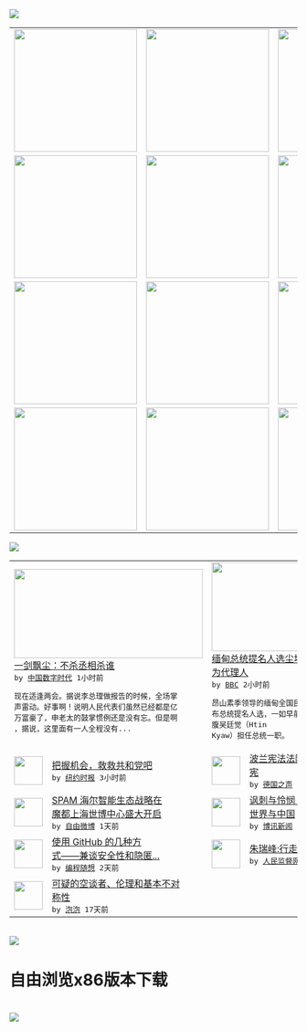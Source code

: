 

<a href="https://github.com/greatfire/z/raw/master/FreeBrowser.apk"><img src="https://raw.githubusercontent.com/greatfire/wiki/master/x/header.png" /></a><table><tr><td width="262" align="center" valign="center"><a href="https://github.com/greatfire/wiki/wiki/nyt" title="纽约时报中文网 国际纵览"><img src="https://raw.githubusercontent.com/greatfire/wiki/master/x/nyt_flag.png" width="215"/></a></td><td width="262" align="center" valign="center"><a href="https://github.com/greatfire/wiki/wiki/dw" title=""><img src="https://raw.githubusercontent.com/greatfire/wiki/master/x/dw_flag.png" width="215"/></a></td><td width="262" align="center" valign="center"><a href="https://github.com/greatfire/wiki/wiki/rmjd" title=""><img src="https://raw.githubusercontent.com/greatfire/wiki/master/x/rmjd_flag.png" width="215"/></a></td></tr><tr><td width="262" align="center" valign="center"><a href="https://github.com/paopaonetizen/website" title="泡泡 - 未经审查的互联网信息"><img src="https://raw.githubusercontent.com/greatfire/wiki/master/x/pp_flag.png" width="215"/></a></td><td width="262" align="center" valign="center"><a href="https://github.com/getlantern/mirror" title="以及自由微博和GreatFire.org官方中文论坛"><img src="https://raw.githubusercontent.com/greatfire/wiki/master/x/lantern_flag.png" width="215"/></a></td><td width="262" align="center" valign="center"><a href="https://github.com/cdtmirrors/m/" title=""><img src="https://raw.githubusercontent.com/greatfire/wiki/master/x/cdt_flag.png" width="215"/></a></td></tr><tr><td width="262" align="center" valign="center"><a href="https://github.com/program-think/blog" title="编程随想的博客"><img src="https://raw.githubusercontent.com/greatfire/wiki/master/x/pt_flag.png" width="215"/></a></td><td width="262" align="center" valign="center"><a href="https://github.com/greatfire/wiki/wiki/bbc" title=""><img src="https://raw.githubusercontent.com/greatfire/wiki/master/x/bbc_flag.png" width="215"/></a></td><td width="262" align="center" valign="center"><a href="https://github.com/freeweibo/s" title="自由微博 - 匿名和不受屏蔽的新浪微博搜索"><img src="https://raw.githubusercontent.com/greatfire/wiki/master/x/fw_flag.png" width="215"/></a></td></tr><tr><td width="262" align="center" valign="center"><a href="https://github.com/greatfire/wiki/wiki/google" title=""><img src="https://raw.githubusercontent.com/greatfire/wiki/master/x/google_flag.png" width="215"/></a></td><td width="262" align="center" valign="center"><a href="https://github.com/bxnews/boxun" title=""><img src="https://raw.githubusercontent.com/greatfire/wiki/master/x/bx_flag.png" width="215"/></a></td><td width="262" align="center" valign="center"><a href="https://github.com/greatfire/wiki/wiki/open-source" title="欢迎访问GreatFire.org开发者项目网站"><img src="https://raw.githubusercontent.com/greatfire/wiki/master/x/open-source_flag.png" width="215"/></a></td></tr></table><img src="https://raw.githubusercontent.com/greatfire/wiki/master/x/newsfeed text.png" /><table cols="4"><tr><td colspan="2" width="380"><a href="http://feedproxy.google.com/~r/chinadigitaltimes/yqjh/~3/NCSyIsWZFhE/"><img src="https://raw.githubusercontent.com/greatfire/wiki/master/x/cdt_logo_b.png" width="330" height="156"/></a></br><a href="http://feedproxy.google.com/~r/chinadigitaltimes/yqjh/~3/NCSyIsWZFhE/">一剑飘尘：不杀丞相杀谁</a></br><kbd> by <a href="http://chinadigitaltimes.net/chinese/">中国数字时代</a> 1小时前 </kbd></br><pre>现在适逢两会。据说李总理做报告的时候，全场掌<br/>声雷动。好事啊！说明人民代表们虽然已经都是亿<br/>万富豪了，申老太的鼓掌惯例还是没有忘。但是啊<br/>，据说，这里面有一人全程没有...</pre></td><td colspan="2" width="380"><a href="http://www.bbc.com/zhongwen/simp/world/2016/03/160310_myanmar_president_nominations"><img src="http://a.files.bbci.co.uk/worldservice/live/assets/images/2016/03/10/160310044220_myanmar_htin_kyaw_144x81_afp_nocredit.jpg" width="330" height="156"/></a></br><a href="http://www.bbc.com/zhongwen/simp/world/2016/03/160310_myanmar_president_nominations">缅甸总统提名人选尘埃落定　昂山素季视总统<br/>为代理人</a></br><kbd> by <a href="http://www.bbc.co.uk/zhongwen/simp">BBC</a> 2小时前 </kbd></br><pre>昂山素季领导的缅甸全国民主联盟（民盟）周四公<br/>布总统提名人选，一如早前预计，昂山素姬提名心<br/>腹吴廷觉（Htin Kyaw）担任总统一职。</pre></td></tr><tr><td><img src="http://static01.nyt.com/images/2010/09/16/opinion/Brooks_New/Brooks_New-articleInline.jpg" width="50" height="50"/></td><td width="280"><a href="https://d3qlz4p8smvoli.cloudfront.net/opinion/20160309/c09brooks/">把握机会，救救共和党吧</a></br><kbd> by <a href="http://m.cn.nytimes.com/">纽约时报</a> 3小时前 </kbd></td><td><img src="http://www.dw.com/image/0,,19102383_302,00.jpg" width="50" height="50"/></td><td width="280"><a href="http://dw.com/p/1IA9b?maca=chi-GK-text-greatfire-all-chinese-15625-xml-mrss">波兰宪法法院：政府改革法案违<br/>宪</a></br><kbd> by <a href="http://dw.de">德国之声</a> 11小时前 </kbd></td></tr><tr><td><img src="https://raw.githubusercontent.com/greatfire/wiki/master/x/fw_logo.png" width="50" height="50"/></td><td width="280"><a href="https://freeweibo.com/weibo/3951169660816656">SPAM 海尔智能生态战略在<br/>魔都上海世博中心盛大开启</a></br><kbd> by <a href="https://freeweibo.com/">自由微博</a> 1天前 </kbd></td><td><img src="http://www.boxun.com/news/images/2016/03/201603090012intl1.jpg" width="50" height="50"/></td><td width="280"><a href="http://www.boxun.com/news/gb/intl/2016/03/201603090012.shtml">讽刺与怜悯：叙利亚难民潮中的<br/>世界与中国</a></br><kbd> by <a href="http://www.boxun.com">博讯新闻</a> 1天前 </kbd></td></tr><tr><td><img src="https://raw.githubusercontent.com/greatfire/wiki/master/x/pt_logo.png" width="50" height="50"/></td><td width="280"><a href="http://feedproxy.google.com/~r/programthink/~3/xRmR0MoUomQ/GitHub-Security-Tips.html">使用 GitHub 的几种方<br/>式——兼谈安全性和隐匿...</a></br><kbd> by <a href="http://program-think.blogspot.com">编程随想</a> 2天前 </kbd></td><td><img src="http://www.rmjdw.com/uploads/160307/3-16030G3341J52.jpg" width="50" height="50"/></td><td width="280"><a href="http://www.rmjdw.com//fazhizhongguo/20160307/15517.html">朱瑞峰:行走在悬崖之间 </a></br><kbd> by <a href="http://www.rmjdw.com/">人民监督网</a> 3天前 </kbd></td></tr><tr><td><img src="https://raw.githubusercontent.com/greatfire/wiki/master/x/pp_logo.png" width="50" height="50"/></td><td width="280"><a href="https://pao-pao.net/article/675">可疑的空谈者、伦理和基本不对<br/>称性</a></br><kbd> by <a href="https://pao-pao.net">泡泡</a> 17天前 </kbd></td></table></br><a href="https://github.com/greatfire/z/raw/master/FreeBrowser.apk"><img src="https://raw.githubusercontent.com/greatfire/wiki/master/x/download app.png" /></a><h1>自由浏览x86版本下载<h1><a href="https://github.com/greatfire/z/raw/master/FreeBrowser-x86.apk"><img src="https://raw.githubusercontent.com/greatfire/images/master/fb86.qr.png" /></a>